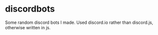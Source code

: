 # discordbots
Some random discord bots I made. Used discord.io rather than discord.js, otherwise written in js.
